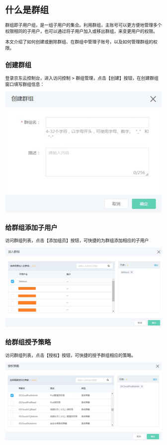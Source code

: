 # 什么是群组

群组即子用户组，是一组子用户的集合。利用群组，主账号可以更方便地管理多个权限相同的子用户，也可以通过将子用户加入或移出群组，来变更用户的权限。

本文介绍了如何创建或删除群组、在群组中管理子账号，以及如何管理群组的权限。

## 创建群组

登录京东云控制台，进入访问控制 > 群组管理，点击【创建】按钮，在创建群组窗口填写群组信息：

![群组创建](../../../../image/IAM/GroupManagement/群组创建.jpg)

## 给群组添加子用户

访问群组列表，点击【添加组员】按钮，可快捷的为群组添加相应的子用户

![群组列表添加组员按钮弹窗页面](../../../../image/IAM/GroupManagement/群组添加子用户.jpg)

## 给群组授予策略

访问群组列表，点击【授权】按钮，可快捷的授予群组相应的策略。

![群组列表授予策略](../../../../image/IAM/GroupManagement/群组授予策略.jpg)
